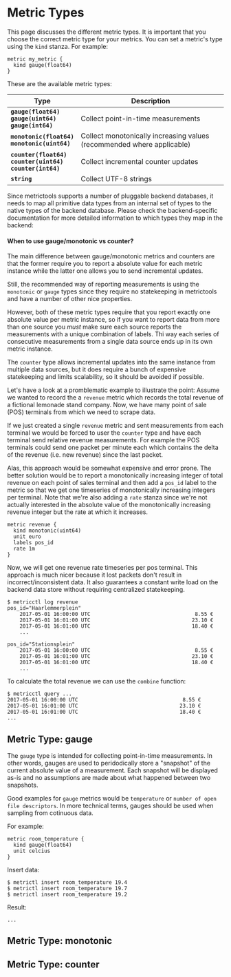 Metric Types
============

This page discusses the different metric types. It is important that you choose
the correct metric type for your metrics. You can set a metric's type using the
`kind` stanza. For example:

    metric my_metric {
      kind gauge(float64)
    }

These are the available metric types:

<table>
  <thead>
    <tr>
      <th style="width: 26%;">Type</th>
      <th>Description</th>
    </tr>
  </thead>
  <tbody>
    <tr>
      <td>
        <code><strong>gauge(float64)</strong></code><br />
        <code><strong>gauge(uint64)</strong></code><br />
        <code><strong>gauge(int64)</strong></code>
      </td>
      <td>Collect point-in-time measurements</td>
    </tr>
    <tr>
      <td>
        <code><strong>monotonic(float64)</strong></code><br />
        <code><strong>monotonic(uint64)</strong></code>
      </td>
      <td>Collect monotonically increasing values (recommended where applicable)</td>
    </tr>
    <tr>
      <td>
        <code><strong>counter(float64)</strong></code><br />
        <code><strong>counter(uint64)</strong></code><br />
        <code><strong>counter(int64)</strong></code>
      </td>
      <td>Collect incremental counter updates</td>
    </tr>
    <tr>
      <td><code><strong>string</strong></code></td>
      <td>Collect UTF-8 strings</td>
    </tr>
  </tbody>
</table>

Since metrictools supports a number of pluggable backend databases, it needs to
map all primitive data types from an internal set of types to the native types
of the backend database. Please check the backend-specific documentation for
more detailed information to which types they map in the backend:

#### When to use gauge/monotonic vs counter?

The main difference between gauge/monotonic metrics and counters are that the
former require you to report a absolute value for each metric instance while
the latter one allows you to send incremental updates.

Still, the recommended way of reporting measurements is using the `monotonic` or
`gauge` types since they require no statekeeping in metrictools and have a number
of other nice properties.

However, both of these metric types require that you report exactly one absolute
value per metric instance, so if you want to report data from more than one source
you _must_ make sure each source reports the measurements with a unique combination
of labels. Thi way each series of consecutive measurements from a single data
source ends up in its own metric instance.

The `counter` type allows incremental updates into the same instance from multiple
data sources, but it does require a bunch of expensive statekeeping and limits
scalability, so it should be avoided if possible.

Let's have a look at a promblematic example to illustrate the point: Assume we
wanted to record the a `revenue` metric which records the total revenue of a
fictional lemonade stand company. Now, we have many point of sale (POS) terminals
from which we need to scrape data.

If we just created a single `revenue` metric and sent measurements from each
terminal we would be forced to user the `counter` type and have each terminal
send relative revenue measurements. For example the POS terminals could send
one packet per minute each which contains the delta of the revenue (i.e. new
revenue) since the last packet.

Alas, this approach would be somewhat expensive and error prone. The better 
solution would be to report a monotonically increasing integer of total revenue
on each point of sales terminal and then add a `pos_id` label to the metric so
that we get one timeseries of monotonically increasing integers per terminal.
Note that we're also adding a `rate` stanza since we're not actually interested
in the absolute value of the monotonically increasing revenue integer but the
rate at which it increases.

    metric revenue {
      kind monotonic(uint64)
      unit euro
      labels pos_id
      rate 1m
    }

Now, we will get one revenue rate timeseries per pos terminal. This approach
is much nicer because it lost packets don't result in incorrect/inconsistent
data. It also guarantees a constant write load on the backend data store
without requiring centralized statekeeping.

    $ metricctl log revenue
    pos_id="Haarlemmerplein"
        2017-05-01 16:00:00 UTC                                  8.55 €
        2017-05-01 16:01:00 UTC                                 23.10 €
        2017-05-01 16:01:00 UTC                                 18.40 €
        ...

    pos_id="Stationsplein"
        2017-05-01 16:00:00 UTC                                  8.55 €
        2017-05-01 16:01:00 UTC                                 23.10 €
        2017-05-01 16:01:00 UTC                                 18.40 €
        ...

To calculate the total revenue we can use the `combine` function:

    $ metricctl query ...
    2017-05-01 16:00:00 UTC                                  8.55 €
    2017-05-01 16:01:00 UTC                                 23.10 €
    2017-05-01 16:01:00 UTC                                 18.40 €
    ...


Metric Type: gauge
------------------

The `gauge` type is intended for collecting point-in-time measurements. In other
words, gauges are used to peridodically store a "snapshot" of the current absolute
value of a measurement. Each snapshot will be displayed as-is and no assumptions
are made about what happened between two snapshots.

Good examples for `gauge` metrics would be `temperature` or `number of open
file descriptors`. In more technical terms, gauges should be used when sampling
from cotinuous data.

For example:

    metric room_temperature {
      kind gauge(float64)
      unit celcius
    }

Insert data:

    $ metrictl insert room_temperature 19.4
    $ metrictl insert room_temperature 19.7
    $ metrictl insert room_temperature 19.2

Result:

    ...

Metric Type: monotonic
----------------------


Metric Type: counter
--------------------


